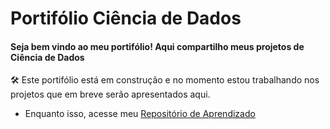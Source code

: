 # Portifólio Ciência de Dados
#### Seja bem vindo ao meu portifólio! Aqui compartilho meus projetos de Ciência de Dados
:hammer_and_wrench: Este portifólio está em construção e no momento estou trabalhando nos projetos que em breve serão apresentados aqui. 
- Enquanto isso, acesse meu [Repositório de Aprendizado](https://github.com/leticiap-rocha/DSLearningJourney)
